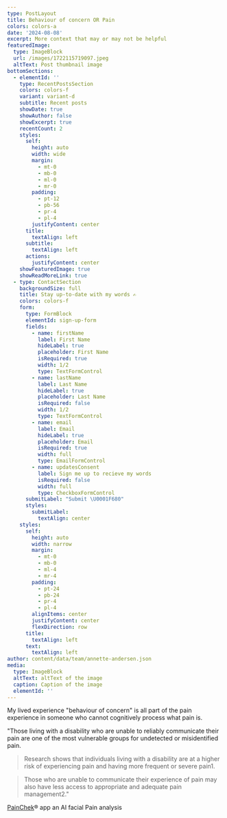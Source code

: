 ```yaml
---
type: PostLayout
title: Behaviour of concern OR Pain
colors: colors-a
date: '2024-08-08'
excerpt: More context that may or may not be helpful
featuredImage:
  type: ImageBlock
  url: /images/1722115719097.jpeg
  altText: Post thumbnail image
bottomSections:
  - elementId: ''
    type: RecentPostsSection
    colors: colors-f
    variant: variant-d
    subtitle: Recent posts
    showDate: true
    showAuthor: false
    showExcerpt: true
    recentCount: 2
    styles:
      self:
        height: auto
        width: wide
        margin:
          - mt-0
          - mb-0
          - ml-0
          - mr-0
        padding:
          - pt-12
          - pb-56
          - pr-4
          - pl-4
        justifyContent: center
      title:
        textAlign: left
      subtitle:
        textAlign: left
      actions:
        justifyContent: center
    showFeaturedImage: true
    showReadMoreLink: true
  - type: ContactSection
    backgroundSize: full
    title: Stay up-to-date with my words ✍️
    colors: colors-f
    form:
      type: FormBlock
      elementId: sign-up-form
      fields:
        - name: firstName
          label: First Name
          hideLabel: true
          placeholder: First Name
          isRequired: true
          width: 1/2
          type: TextFormControl
        - name: lastName
          label: Last Name
          hideLabel: true
          placeholder: Last Name
          isRequired: false
          width: 1/2
          type: TextFormControl
        - name: email
          label: Email
          hideLabel: true
          placeholder: Email
          isRequired: true
          width: full
          type: EmailFormControl
        - name: updatesConsent
          label: Sign me up to recieve my words
          isRequired: false
          width: full
          type: CheckboxFormControl
      submitLabel: "Submit \U0001F680"
      styles:
        submitLabel:
          textAlign: center
    styles:
      self:
        height: auto
        width: narrow
        margin:
          - mt-0
          - mb-0
          - ml-4
          - mr-4
        padding:
          - pt-24
          - pb-24
          - pr-4
          - pl-4
        alignItems: center
        justifyContent: center
        flexDirection: row
      title:
        textAlign: left
      text:
        textAlign: left
author: content/data/team/annette-andersen.json
media:
  type: ImageBlock
  altText: altText of the image
  caption: Caption of the image
  elementId: ''
---
```

My lived experience "behaviour of concern" is all part of the pain experience in someone who cannot cognitively process what pain is.

"Those living with a disability who are unable to reliably communicate their pain are one of the most vulnerable groups for undetected or misidentified pain.



> Research shows that individuals living with a disability are at a higher risk of experiencing pain and having more frequent or severe pain1.

> Those who are unable to communicate their experience of pain may also have less access to appropriate and adequate pain management2."



[PainChek](https://www.painchek.com/use-cases/enabling-best-practice-pain-management-across-the-disability-sector/)® app an AI facial Pain analysis



